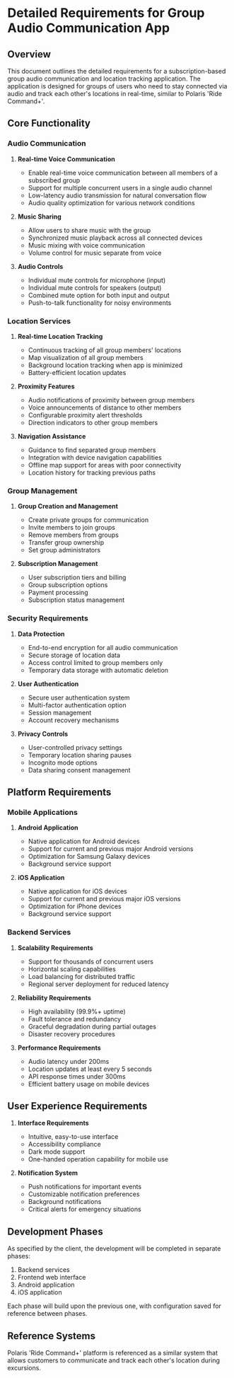 # Detailed Requirements for Group Audio Communication App

## Overview
This document outlines the detailed requirements for a subscription-based group audio communication and location tracking application. The application is designed for groups of users who need to stay connected via audio and track each other's locations in real-time, similar to Polaris 'Ride Command+'.

## Core Functionality

### Audio Communication
1. **Real-time Voice Communication**
   - Enable real-time voice communication between all members of a subscribed group
   - Support for multiple concurrent users in a single audio channel
   - Low-latency audio transmission for natural conversation flow
   - Audio quality optimization for various network conditions

2. **Music Sharing**
   - Allow users to share music with the group
   - Synchronized music playback across all connected devices
   - Music mixing with voice communication
   - Volume control for music separate from voice

3. **Audio Controls**
   - Individual mute controls for microphone (input)
   - Individual mute controls for speakers (output)
   - Combined mute option for both input and output
   - Push-to-talk functionality for noisy environments

### Location Services
1. **Real-time Location Tracking**
   - Continuous tracking of all group members' locations
   - Map visualization of all group members
   - Background location tracking when app is minimized
   - Battery-efficient location updates

2. **Proximity Features**
   - Audio notifications of proximity between group members
   - Voice announcements of distance to other members
   - Configurable proximity alert thresholds
   - Direction indicators to other group members

3. **Navigation Assistance**
   - Guidance to find separated group members
   - Integration with device navigation capabilities
   - Offline map support for areas with poor connectivity
   - Location history for tracking previous paths

### Group Management
1. **Group Creation and Management**
   - Create private groups for communication
   - Invite members to join groups
   - Remove members from groups
   - Transfer group ownership
   - Set group administrators

2. **Subscription Management**
   - User subscription tiers and billing
   - Group subscription options
   - Payment processing
   - Subscription status management

### Security Requirements
1. **Data Protection**
   - End-to-end encryption for all audio communication
   - Secure storage of location data
   - Access control limited to group members only
   - Temporary data storage with automatic deletion

2. **User Authentication**
   - Secure user authentication system
   - Multi-factor authentication option
   - Session management
   - Account recovery mechanisms

3. **Privacy Controls**
   - User-controlled privacy settings
   - Temporary location sharing pauses
   - Incognito mode options
   - Data sharing consent management

## Platform Requirements

### Mobile Applications
1. **Android Application**
   - Native application for Android devices
   - Support for current and previous major Android versions
   - Optimization for Samsung Galaxy devices
   - Background service support

2. **iOS Application**
   - Native application for iOS devices
   - Support for current and previous major iOS versions
   - Optimization for iPhone devices
   - Background service support

### Backend Services
1. **Scalability Requirements**
   - Support for thousands of concurrent users
   - Horizontal scaling capabilities
   - Load balancing for distributed traffic
   - Regional server deployment for reduced latency

2. **Reliability Requirements**
   - High availability (99.9%+ uptime)
   - Fault tolerance and redundancy
   - Graceful degradation during partial outages
   - Disaster recovery procedures

3. **Performance Requirements**
   - Audio latency under 200ms
   - Location updates at least every 5 seconds
   - API response times under 300ms
   - Efficient battery usage on mobile devices

## User Experience Requirements

1. **Interface Requirements**
   - Intuitive, easy-to-use interface
   - Accessibility compliance
   - Dark mode support
   - One-handed operation capability for mobile use

2. **Notification System**
   - Push notifications for important events
   - Customizable notification preferences
   - Background notifications
   - Critical alerts for emergency situations

## Development Phases
As specified by the client, the development will be completed in separate phases:
1. Backend services
2. Frontend web interface
3. Android application
4. iOS application

Each phase will build upon the previous one, with configuration saved for reference between phases.

## Reference Systems
Polaris 'Ride Command+' platform is referenced as a similar system that allows customers to communicate and track each other's location during excursions.
